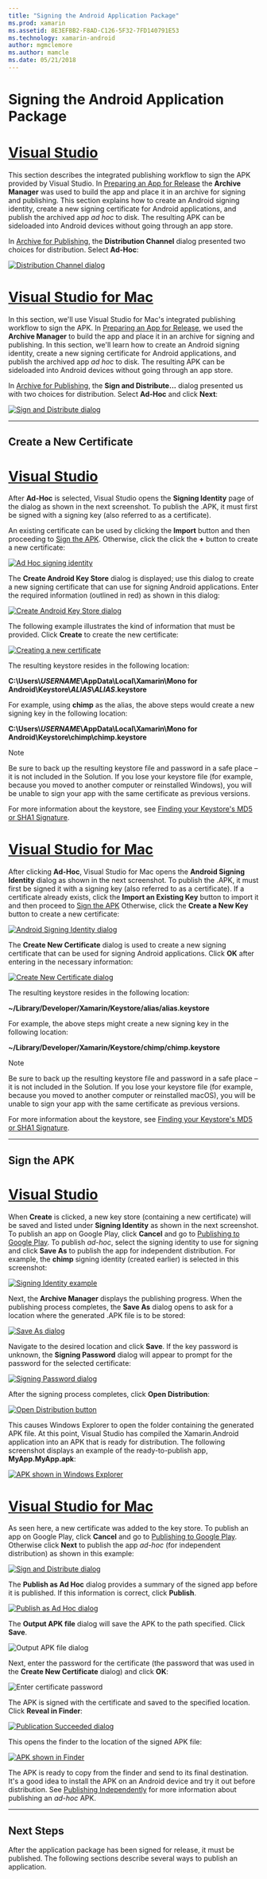 ```yaml
---
title: "Signing the Android Application Package"
ms.prod: xamarin
ms.assetid: 8E3EFBB2-F8AD-C126-5F32-7FD140791E53
ms.technology: xamarin-android
author: mgmclemore
ms.author: mamcle
ms.date: 05/21/2018
---
```


# Signing the Android Application Package

# [Visual Studio](#tab/vswin)

This section describes the integrated publishing
workflow to sign the APK provided by Visual Studio. In
[Preparing an App for Release](~/android/deploy-test/release-prep/index.md)
the **Archive Manager** was used to build the app and place it in an
archive for signing and publishing. This section explains how to create
an Android signing identity, create a new signing certificate for
Android applications, and publish the archived app *ad hoc* to disk.
The resulting APK can be sideloaded into Android devices without going
through an app store.

In [Archive for Publishing](~/android/deploy-test/release-prep/index.md#archive),
the **Distribution Channel** dialog presented two choices for
distribution. Select **Ad-Hoc**:

[![Distribution Channel dialog](images/vs/01-distribution-channel-sml.png)](images/vs/01-distribution-channel.png#lightbox)

# [Visual Studio for Mac](#tab/vsmac)

In this section, we'll use Visual Studio for Mac's integrated publishing
workflow to sign the APK. In
[Preparing an App for Release](~/android/deploy-test/release-prep/index.md),
we used the **Archive Manager** to build the app and place it in an
archive for signing and publishing. In this section, we'll learn how to
create an Android signing identity, create a new signing certificate
for Android applications, and publish the archived app *ad hoc* to
disk. The resulting APK can be sideloaded into Android devices without
going through an app store.

In [Archive for Publishing](~/android/deploy-test/release-prep/index.md#archive),
the **Sign and Distribute...** dialog presented us with two choices for
distribution. Select **Ad-Hoc** and click **Next**:

[![Sign and Distribute dialog](images/xs/01-select-ad-hoc-sml.png)](images/xs/01-select-ad-hoc.png#lightbox)

-----

<a name="newcertvs" />
<a name="newcert" />
<a name="newcertxs" />

## Create a New Certificate

# [Visual Studio](#tab/vswin)

After **Ad-Hoc** is selected, Visual Studio opens the **Signing
Identity** page of the dialog as shown in the next screenshot. To
publish the .APK,  it must first be signed with a signing key (also
referred to as a certificate).

An existing certificate can be used by clicking the **Import** button and then proceeding to
[Sign the APK](#signapkvs). Otherwise, click the click the
**+** button to create a new certificate:

[![Ad Hoc signing identity](images/vs/02-ad-hoc-signing-identity-vs-sml.png)](images/vs/02-ad-hoc-signing-identity-vs.png#lightbox)

The **Create Android Key Store** dialog is displayed; use this dialog
to create a new signing certificate that can use for signing
Android applications. Enter the required information (outlined in red)
as shown in this dialog:

[![Create Android Key Store dialog](images/vs/03-create-android-key-store-vs-sml.png)](images/vs/03-create-android-key-store-vs.png#lightbox)

The following example illustrates the kind of information that must be provided. Click **Create** to create the new certificate:

[![Creating a new certificate](images/vs/04-key-store-example-vs-sml.png)](images/vs/04-key-store-example-vs.png#lightbox)

The resulting keystore resides in the following location:

**C:\\Users\\*USERNAME*\\AppData\\Local\\Xamarin\\Mono for Android\\Keystore\\*ALIAS*\\*ALIAS*.keystore**

For example, using **chimp** as the alias, the above steps would create a new signing
key in the following location:

**C:\\Users\\*USERNAME*\\AppData\\Local\\Xamarin\\Mono for Android\\Keystore\\chimp\\chimp.keystore**

> [!NOTE]
> Be sure to back up the resulting keystore file and password in a
> safe place &ndash; it is not included in the Solution. If you lose your
> keystore file (for example, because you moved to another computer or 
> reinstalled Windows), you will be unable to
> sign your app with the same certificate as previous versions.

For more information about the keystore, see
[Finding your Keystore's MD5 or SHA1 Signature](~/android/deploy-test/signing/keystore-signature.md).

# [Visual Studio for Mac](#tab/vsmac)

After clicking **Ad-Hoc**, Visual Studio for Mac opens the **Android Signing 
Identity** dialog as shown in the next screenshot. To publish the .APK, 
it must first be signed it with a signing key (also referred to as a 
certificate). If a certificate already exists, click the **Import an 
Existing Key** button to import it and then proceed to 
[Sign the APK](#signapkxs) Otherwise, click the **Create a New 
Key** button to create a new certificate: 

[![Android Signing Identity dialog](images/xs/02-android-signing-identity-sml.png)](images/xs/02-android-signing-identity.png#lightbox)

The **Create New Certificate** dialog is used to create a new signing
certificate that can be used for signing Android applications. Click
**OK** after entering in the necessary information:

[![Create New Certificate dialog](images/xs/03-create-new-certificate-sml.png)](images/xs/03-create-new-certificate.png#lightbox)

The resulting keystore resides in the following location:

**~/Library/Developer/Xamarin/Keystore/alias/alias.keystore**

For example, the above steps might create a new signing
key in the following location:

**~/Library/Developer/Xamarin/Keystore/chimp/chimp.keystore**


> [!NOTE]
> Be sure to back up the resulting keystore file and password in a
> safe place &ndash; it is not included in the Solution. If you lose your
> keystore file (for example, because you moved to another computer or 
> reinstalled macOS), you will be unable to
> sign your app with the same certificate as previous versions.

For more information about the keystore, see
[Finding your Keystore's MD5 or SHA1 Signature](~/android/deploy-test/signing/keystore-signature.md).

-----

<a name="signapkvs" />

## Sign the APK

# [Visual Studio](#tab/vswin)

When **Create** is clicked, a new key store (containing a new
certificate) will be saved and listed under **Signing Identity** as shown
in the next screenshot. To publish an app on Google Play, click
**Cancel** and go to
[Publishing to Google Play](~/android/deploy-test/publishing/publishing-to-google-play/index.md).
To publish *ad-hoc*, select the signing identity to use for signing and
click **Save As** to publish the app for independent distribution. For
example, the **chimp** signing identity (created earlier) is selected
in this screenshot:

[![Signing Identity example](images/vs/05-save-as-vs-sml.png)](images/vs/05-save-as-vs.png#lightbox)

Next, the **Archive Manager** displays the publishing progress. When
the publishing process completes, the **Save As** dialog opens to ask
for a location where the generated .APK file is to be
stored:

[![Save As dialog](images/vs/06-save-as-dialog-vs-sml.png)](images/vs/06-save-as-dialog-vs.png#lightbox)

Navigate to the desired location and click **Save**. If the key
password is unknown, the **Signing Password** dialog will appear to
prompt for the password for the selected certificate:

[![Signing Password dialog](images/vs/07-signing-password-vs-sml.png)](images/vs/07-signing-password-vs.png#lightbox)

After the signing process completes, click **Open Distribution**:

[![Open Distribution button](images/vs/08-open-distribution-sml.png)](images/vs/08-open-distribution.png#lightbox)

This causes Windows Explorer to open the folder containing the
generated APK file. At this point, Visual Studio has compiled the
Xamarin.Android application into an APK that is ready for distribution.
The following screenshot displays an example of the ready-to-publish
app, **MyApp.MyApp.apk**:

[![APK shown in Windows Explorer](images/vs/09-generated-app-vs-sml.png)](images/vs/09-generated-app-vs.png#lightbox)

# [Visual Studio for Mac](#tab/vsmac)


As seen here, a new certificate was added to the key store. To publish
an app on Google Play, click **Cancel** and go to
[Publishing to Google Play](~/android/deploy-test/publishing/publishing-to-google-play/index.md).
Otherwise click **Next** to publish the app *ad-hoc* (for independent
distribution) as shown in this example:

[![Sign and Distribute dialog](images/xs/04-select-identity-sml.png)](images/xs/04-select-identity.png#lightbox)

The **Publish as Ad Hoc** dialog provides a summary of the signed app
before it is published. If this information is correct, click
**Publish**.

[![Publish as Ad Hoc dialog](images/xs/05-publish-ad-hoc-sml.png)](images/xs/05-publish-ad-hoc.png#lightbox)

The **Output APK file** dialog will save the APK to the path specified. Click **Save**.

![Output APK file dialog](images/xs/06-output-apk-file.png)

Next, enter the password for the certificate (the password that was 
used in the **Create New Certificate** dialog) and click **OK**: 

![Enter certificate password](images/xs/07-signing-certificate.png)

The APK is signed with the certificate and saved to the specified
location. Click **Reveal in Finder**:

[![Publication Succeeded dialog](images/xs/08-app-is-ready-sml.png)](images/xs/08-app-is-ready.png#lightbox)

This opens the finder to the location of the signed APK file:

[![APK shown in Finder](images/xs/09-show-in-finder-sml.png)](images/xs/09-show-in-finder.png#lightbox)

The APK is ready to copy from the finder and send to its final
destination. It's a good idea to install the APK on an Android device
and try it out before distribution. See
[Publishing Independently](~/android/deploy-test/publishing/publishing-independently.md)
for more information about publishing an *ad-hoc* APK.

-----



## Next Steps

After the application package has been signed for release, it must be
published. The following sections describe several ways to publish
an application.

